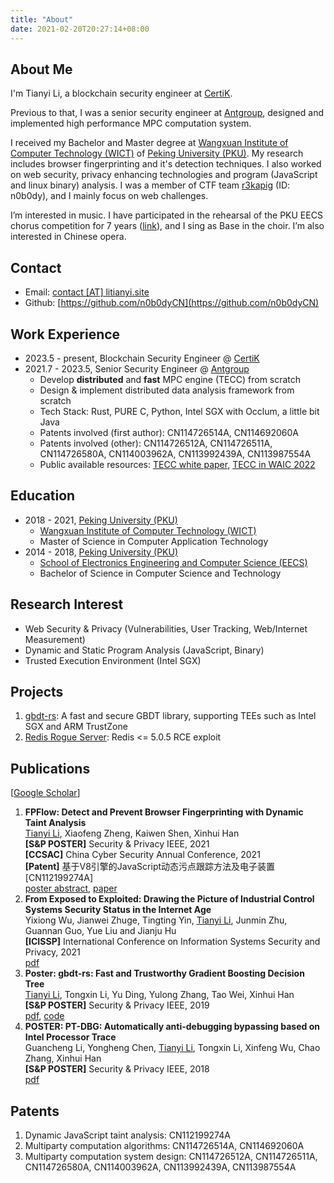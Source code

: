 ```yaml
---
title: "About"
date: 2021-02-20T20:27:14+08:00
---
```


## About Me

I'm Tianyi Li, a blockchain security engineer at [CertiK](https://www.certik.com/).

Previous to that, I was a senior security engineer at [Antgroup](https://www.antgroup.com/en), designed and implemented high performance MPC computation system.

I received my Bachelor and Master degree at [Wangxuan Institute of Computer Technology (WICT)](https://www.wict.pku.edu.cn/) of [Peking University (PKU)](https://www.pku.edu.cn/).
My research includes browser fingerprinting and it's detection techniques.
I also worked on web security, privacy enhancing technologies and program (JavaScript and linux binary) analysis.
I was a member of CTF team [r3kapig](https://r3kapig.com/) (ID: n0b0dy), and I mainly focus on web challenges.

I’m interested in music.
I have participated in the rehearsal of the PKU EECS chorus competition for 7 years ([link](https://eecs129.site/)), and I sing as Base in the choir.
I’m also interested in Chinese opera.

## Contact

* Email: [contact \[AT\] litianyi.site](mailto:me@litianyi.site)
* Github: [https://github.com/n0b0dyCN](https://github.com/n0b0dyCN)

## Work Experience

* 2023.5 - present, Blockchain Security Engineer @ [CertiK](https://www.certik.com/)
* 2021.7 - 2023.5, Senior Security Engineer @ [Antgroup](https://www.antgroup.com/en)
    - Develop **distributed** and **fast** MPC engine (TECC) from scratch
    - Design & implement distributed data analysis framework from scratch
    - Tech Stack: Rust, PURE C, Python, Intel SGX with Occlum, a little bit Java
    - Patents involved (first author): CN114726514A, CN114692060A
    - Patents involved (other): CN114726512A, CN114726511A, CN114726580A, CN114003962A, CN113992439A, CN113987554A
    - Public available resources: [TECC white paper](https://mp.weixin.qq.com/s/Y8zgvyt3QikGvH7sfcjURA), [TECC in WAIC 2022](https://mp.weixin.qq.com/s/JfUPfQ_crlBuZDZ3zGkuPQ)


## Education

* 2018 - 2021, [Peking University (PKU)](https://www.pku.edu.cn/)
    - [Wangxuan Institute of Computer Technology (WICT)](https://www.wict.pku.edu.cn/)
    - Master of Science in Computer Application Technology
* 2014 - 2018, [Peking University (PKU)](https://www.pku.edu.cn/)
    - [School of Electronics Engineering and Computer Science (EECS)](https://eecs.pku.edu.cn/)
    - Bachelor of Science in Computer Science and Technology

## Research Interest

* Web Security & Privacy (Vulnerabilities, User Tracking, Web/Internet Measurement)
* Dynamic and Static Program Analysis (JavaScript, Binary)
* Trusted Execution Environment (Intel SGX)


## Projects

1. [gbdt-rs](https://github.com/mesalock-linux/gbdt-rs): A fast and secure GBDT library, supporting TEEs such as Intel SGX and ARM TrustZone
1. [Redis Rogue Server](https://github.com/n0b0dyCN/redis-rogue-server): Redis <= 5.0.5 RCE exploit

## Publications

\[[Google Scholar](https://scholar.google.com/citations?user=8xv4HxIAAAAJ&hl=en)\]

1. **FPFlow: Detect and Prevent Browser Fingerprinting with Dynamic Taint Analysis**</br>
<u>Tianyi Li</u>, Xiaofeng Zheng, Kaiwen Shen, Xinhui Han</br>
**[S&P POSTER]** Security & Privacy IEEE, 2021</br>
**[CCSAC]** China Cyber Security Annual Conference, 2021</br>
**[Patent]** 基于V8引擎的JavaScript动态污点跟踪方法及电子装置 [CN112199274A]</br>
[poster abstract](./papers/fpflow-sp21.pdf), [paper](https://link.springer.com/chapter/10.1007/978-981-16-9229-1_4)
1. **From Exposed to Exploited: Drawing the Picture of Industrial Control Systems Security Status in the Internet Age**</br>
Yixiong Wu, Jianwei Zhuge, Tingting Yin, <u>Tianyi Li</u>, Junmin Zhu, Guannan Guo, Yue Liu and Jianju Hu</br>
**[ICISSP]** International Conference on Information Systems Security and Privacy, 2021</br>
[pdf](./papers/ICScope-icissp21.pdf)
1. **Poster: gbdt-rs: Fast and Trustworthy Gradient Boosting Decision Tree**</br>
<u>Tianyi Li</u>, Tongxin Li, Yu Ding, Yulong Zhang, Tao Wei, Xinhui Han</br>
**[S&P POSTER]** Security & Privacy IEEE, 2019</br>
[pdf](./papers/gbdt-rs-sp19.pdf), [code](https://github.com/mesalock-linux/gbdt-rs)
1. **POSTER: PT-DBG: Automatically anti-debugging bypassing based on Intel Processor Trace**</br>
Guancheng Li, Yongheng Chen, <u>Tianyi Li</u>, Tongxin Li, Xinfeng Wu, Chao Zhang, Xinhui Han</br>
**[S&P POSTER]** Security & Privacy IEEE, 2018</br>
[pdf](./papers/ptdbg-sp18.pdf)

## Patents

1. Dynamic JavaScript taint analysis: CN112199274A
2. Multiparty computation algorithms: CN114726514A, CN114692060A
3. Multiparty computation system design: CN114726512A, CN114726511A, CN114726580A, CN114003962A, CN113992439A, CN113987554A
